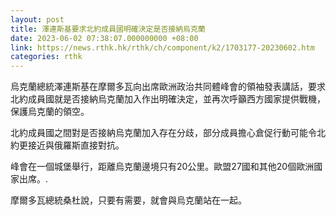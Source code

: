```yaml
---
layout: post
title: 澤連斯基要求北約成員國明確決定是否接納烏克蘭
date: 2023-06-02 07:38:07.000000000 +08:00
link: https://news.rthk.hk/rthk/ch/component/k2/1703177-20230602.htm
categories: rthk
---
```


烏克蘭總統澤連斯基在摩爾多瓦向出席歐洲政治共同體峰會的領袖發表講話，要求北約成員國就是否接納烏克蘭加入作出明確決定，並再次呼籲西方國家提供戰機，保護烏克蘭的領空。

北約成員國之間對是否接納烏克蘭加入存在分歧，部分成員擔心倉促行動可能令北約更接近與俄羅斯直接對抗。

峰會在一個城堡舉行，距離烏克蘭邊境只有20公里。歐盟27國和其他20個歐洲國家出席。.

摩爾多瓦總統桑杜說，只要有需要，就會與烏克蘭站在一起。

